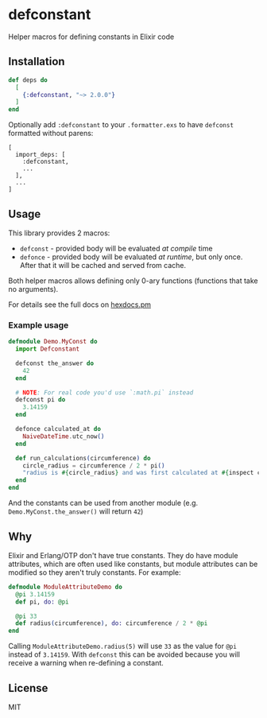 <!--
SPDX-FileCopyrightText: 2024 Łukasz Niemier <#@hauleth.dev>

SPDX-License-Identifier: MIT
-->

# defconstant

Helper macros for defining constants in Elixir code

## Installation

```elixir
def deps do
  [
    {:defconstant, "~> 2.0.0"}
  ]
end
```

Optionally add `:defconstant` to your `.formatter.exs` to have `defconst`
formatted without parens:

```
[
  import_deps: [
    :defconstant,
    ...
  ],
  ...
]
```

## Usage

This library provides 2 macros:

- `defconst` - provided body will be evaluated *at compile* time
- `defonce` - provided body will be evaluated *at runtime*, but only once. After
  that it will be cached and served from cache.

Both helper macros allows defining only 0-ary functions (functions that take no
arguments).

For details see the full docs on [hexdocs.pm](https://hexdocs.pm/defconstant/Defconstant.html)

### Example usage

``` elixir
defmodule Demo.MyConst do
  import Defconstant

  defconst the_answer do
    42
  end

  # NOTE: For real code you'd use `:math.pi` instead
  defconst pi do
    3.14159
  end

  defonce calculated_at do
    NaiveDateTime.utc_now()
  end

  def run_calculations(circumference) do
    circle_radius = circumference / 2 * pi()
    "radius is #{circle_radius} and was first calculated at #{inspect calculated_at()}"
  end
end
```

And the constants can be used from another module (e.g. `Demo.MyConst.the_answer()` will return `42`)

## Why

Elixir and Erlang/OTP don't have true constants. They do have module attributes,
which are often used like constants, but module attributes can be modified so
they aren't truly constants. For example:

``` elixir
defmodule ModuleAttributeDemo do
  @pi 3.14159
  def pi, do: @pi

  @pi 33
  def radius(circumference), do: circumference / 2 * @pi
end
```

Calling `ModuleAttributeDemo.radius(5)` will use `33` as the value for `@pi`
instead of `3.14159`. With `defconst` this can be avoided because you will
receive a warning when re-defining a constant.

## License

MIT
